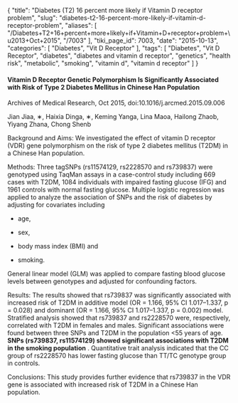 {
    "title": "Diabetes (T2) 16 percent more likely if Vitamin D receptor problem",
    "slug": "diabetes-t2-16-percent-more-likely-if-vitamin-d-receptor-problem",
    "aliases": [
        "/Diabetes+T2+16+percent+more+likely+if+Vitamin+D+receptor+problem+\u2013+Oct+2015",
        "/7003"
    ],
    "tiki_page_id": 7003,
    "date": "2015-10-13",
    "categories": [
        "Diabetes",
        "Vit D Receptor"
    ],
    "tags": [
        "Diabetes",
        "Vit D Receptor",
        "diabetes",
        "diabetes and vitamin d receptor",
        "genetics",
        "health risk",
        "metabolic",
        "smoking",
        "vitamin d",
        "vitamin d receptor"
    ]
}


#### Vitamin D Receptor Genetic Polymorphism Is Significantly Associated with Risk of Type 2 Diabetes Mellitus in Chinese Han Population

Archives of Medical Research, Oct 2015, doi:10.1016/j.arcmed.2015.09.006

Jian Jiaa, ∗, Haixia Dinga, ∗, Keming Yanga, Lina Maoa, Hailong Zhaob, Yiyang Zhana,  Chong Shenb

Background and Aims: We investigated the effect of vitamin D receptor (VDR) gene polymorphism on the risk of type 2 diabetes mellitus (T2DM) in a Chinese Han population.

Methods: Three tagSNPs (rs11574129, rs2228570 and rs739837) were genotyped using TaqMan assays in a case-control study including 669 cases with T2DM, 1084 individuals with impaired fasting glucose (IFG) and 1961 controls with normal fasting glucose. Multiple logistic regression was applied to analyze the association of SNPs and the risk of diabetes by adjusting for covariates including 

* age, 

* sex, 

* body mass index (BMI) and 

* smoking. 

General linear model (GLM) was applied to compare fasting blood glucose levels between genotypes and adjusted for confounding factors.

Results: The results showed that rs739837 was significantly associated with increased risk of T2DM in additive model (OR = 1.166, 95% CI 1.017–1.337, p = 0.028) and dominant (OR = 1.166, 95% CI 1.017–1.337, p = 0.002) model. Stratified analysis showed that rs739837 and rs2228570 were, respectively, correlated with T2DM in females and males. Significant associations were found between three SNPs and T2DM in the population <55 years of age.  **SNPs (rs739837, rs11574129) showed significant associations with T2DM in the smoking population** . Quantitative trait analysis indicated that the CC group of rs2228570 has lower fasting glucose than TT/TC genotype group in controls.

Conclusions: This study provides further evidence that rs739837 in the VDR gene is associated with increased risk of T2DM in a Chinese Han population.